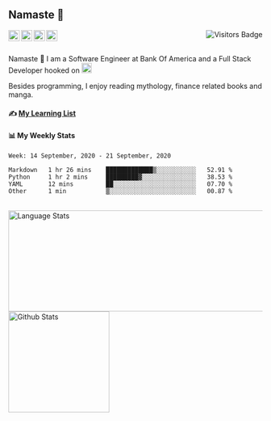 ## Namaste :pray:

<a href="https://www.linkedin.com/in/siddharth-chandra1/">
  <img align="left" alt="Siddharth's LinkedIn" width="22px" src="https://cdn.jsdelivr.net/npm/simple-icons@v3/icons/linkedin.svg" />
</a>
<a href="https://www.hackerearth.com/@chandraji">
  <img align="left" alt="Siddharth's HackerEarth" width="22px" src="https://cdn.jsdelivr.net/npm/simple-icons@3.8.0/icons/hackerearth.svg" />
</a>
<a href="https://www.hackerrank.com/siddharthchandr1">
  <img align="left" alt="Siddharth's HackerRank" width="22px" src="https://cdn.jsdelivr.net/npm/simple-icons@3.8.0/icons/hackerrank.svg" />
</a>
<a href="https://siddharth2016.github.io/">
  <img align="left" alt="Siddharth's GitHub" width="22px" src="https://cdn.jsdelivr.net/npm/simple-icons@3.8.0/icons/github.svg" />
</a>
<img align="right" alt="Visitors Badge" src="https://my-visitor-badge.glitch.me/badge?page_id=Siddharth2016.Siddharth2016" />

<br />
<br />

Namaste :pray: I am a Software Engineer at Bank Of America and a Full Stack Developer hooked on <img alt="Python Icon" width="20px" src="https://github.com/Siddharth2016/Siddharth2016/blob/master/python.gif?raw=true" />

Besides programming, I enjoy reading mythology, finance related books and manga.


#### ✍ [My Learning List](https://github.com/Siddharth2016/my-learning#my-learning) 

#### 📊 My Weekly Stats
<!--START_SECTION:waka-->
```text
Week: 14 September, 2020 - 21 September, 2020

Markdown   1 hr 26 mins    █████████████▒░░░░░░░░░░░   52.91 % 
Python     1 hr 2 mins     █████████▓░░░░░░░░░░░░░░░   38.53 % 
YAML       12 mins         ██░░░░░░░░░░░░░░░░░░░░░░░   07.70 % 
Other      1 min           ▒░░░░░░░░░░░░░░░░░░░░░░░░   00.87 % 
```
<!--END_SECTION:waka-->

<br />

<a href="https://github-readme-stats.vercel.app/api/top-langs/?username=siddharth2016&layout=compact&langs_count=16&theme=vision-friendly-dark">
  <img align="left" alt="Language Stats" height="200" width="1000" src="https://github-readme-stats.vercel.app/api/top-langs/?username=siddharth2016&layout=compact&langs_count=16&theme=vision-friendly-dark" />
</a>

<br />

<a href="https://github-readme-stats.vercel.app/api?username=Siddharth2016&theme=vision-friendly-dark&show_icons=true&count_private=true">
  <img align="left" alt="Github Stats" height="200" src="https://github-readme-stats.vercel.app/api?username=Siddharth2016&theme=vision-friendly-dark&show_icons=true&count_private=true" />
</a>

